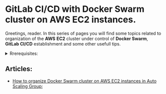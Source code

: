 # GitLab CI/CD with Docker Swarm cluster on AWS EC2 instances. 

Greetings, reader. In this series of pages you will find some topics related to organization of the **AWS** **EC2** cluster under control of **Docker Swarm**, **GitLab CI/CD** establishment and some other usefull tips.

<details>
	<summary>Rrerequisites:</summary><br>

  I'm not a DevOps guy. I'm a full stack developer. But it happend that company that I worked with has faced the necessity of CI/CD integration into the workflow. Let me tell a little more about it.

  Despite the fact that company has already had self-hosted **GitLab** server with couple of projects, which has had configured gitlab CI/CD pipelines, and the fact that code from this repositories has already being built, tested and deployed to **AWS**, the urgent task of CI/CD implementation has appeared.

  The reason for that is pretty common, the guy who have implemented it has gone, and it turned out that no one else have any clue about how does it work and how to modify it.

  Everything would be fine, the search for a professional DevOps engineer was already in process, if not for the fact that work of the team of dozen developers couldn't reach production for a month already.

  The thing is that it has been desided that new products that team has developed should have been based on the microservice architecture. Microservices meaned many new separated code repositories, with it's own software dependencies, testing, building and deployment.

  I'm not a DevOps guy. I had worked with docker before, and thats it. But story turned that I was that guy who figured out how can new CI/CD pipeline coupled with the existing AWS resources be implemented. And this article is an essence of that experience squeezed in to step-by-step instruction, that any non-DevOps guy like me could understanc and reproduce.
</details>

## Articles:

- [How to organize Docker Swarm cluster on AWS EC2 instances in Auto Scaling Group](https://github.com/tikhoplav/aws-gitlab-cicd/blob/master/swarm-cluster-on-aws-ec2.md);
